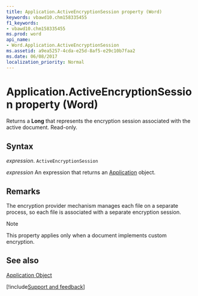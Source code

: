 ```yaml
---
title: Application.ActiveEncryptionSession property (Word)
keywords: vbawd10.chm158335455
f1_keywords:
- vbawd10.chm158335455
ms.prod: word
api_name:
- Word.Application.ActiveEncryptionSession
ms.assetid: a9ea5257-4cda-e25d-8af5-e29c10b7faa2
ms.date: 06/08/2017
localization_priority: Normal
---
```



# Application.ActiveEncryptionSession property (Word)

Returns a  **Long** that represents the encryption session associated with the active document. Read-only.


## Syntax

_expression_. `ActiveEncryptionSession`

 _expression_ An expression that returns an [Application](./Word.Application.md) object.


## Remarks

The encryption provider mechanism manages each file on a separate process, so each file is associated with a separate encryption session.


> [!NOTE] 
> This property applies only when a document implements custom encryption.


## See also


[Application Object](Word.Application.md)

[!include[Support and feedback](~/includes/feedback-boilerplate.md)]